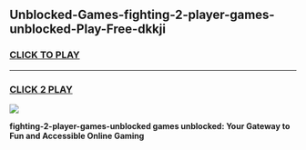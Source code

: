 
## Unblocked-Games-fighting-2-player-games-unblocked-Play-Free-dkkji
<h3>
<a href="https://premium76.site?title=fighting-2-player-games-unblocked&ref=10A">CLICK TO PLAY</a></h3>
<hr>

<h3>
<a href="https://premium76.site?title=fighting-2-player-games-unblocked&ref=10A">CLICK 2 PLAY</a>
  
</h3>

<a href="https://premium76.site?title=fighting-2-player-games-unblocked&ref=10A"><img src="https://clearcache.store/games.png"></a>


**fighting-2-player-games-unblocked games unblocked: Your Gateway to Fun and Accessible Online Gaming**
